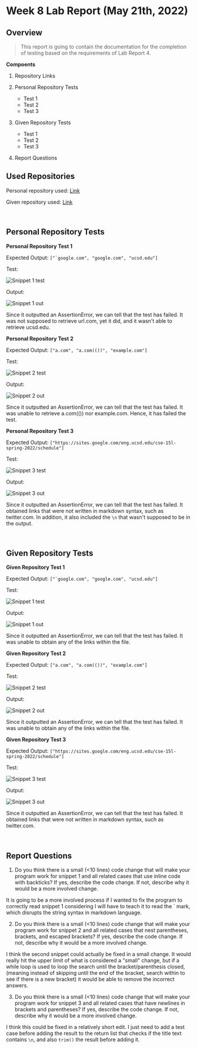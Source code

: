 # Week 8 Lab Report (May 21th, 2022)
## Overview
> This report is going to contain the documentation for the completion of testing based on the requirements of Lab Report 4. 

**Compoents**
1) Repository Links

2) Personal Repository Tests
    
    * Test 1
    * Test 2
    * Test 3

3) Given Repository Tests

    * Test 1
    * Test 2
    * Test 3

4) Report Questions

## Used Repositories
Personal repository used: [Link](https://github.com/jeyiu/markdown-parser)

Given repository used: [Link](https://github.com/JasonMorris1/markdown-parser)

<br>

## Personal Repository Tests
**Personal Repository Test 1**

Expected Output: ```["`google.com", "google.com", "ucsd.edu"]```

Test: 

![Snippet 1 test](report-4-img-4.png)

Output: 

![Snippet 1 out](report-4-img-1.png)

Since it outputted an AssertionError, we can tell that the test has failed. It was not supposed to retrieve url.com, yet it did, and it wasn't able to retrieve ucsd.edu. 

**Personal Repository Test 2**

Expected Output: ```["a.com", "a.com(())", "example.com"]```

Test: 

![Snippet 2 test](report-4-img-5.png)

Output: 

![Snippet 2 out](report-4-img-2.png)

Since it outputted an AssertionError, we can tell that the test has failed. It was unable to retrieve a.com(()) nor example.com. Hence, it has failed the test. 

**Personal Repository Test 3**

Expected Output: ```["https://sites.google.com/eng.ucsd.edu/cse-15l-spring-2022/schedule"]```

Test: 

![Snippet 3 test](report-4-img-6.png)

Output: 

![Snippet 3 out](report-4-img-3.png)

Since it outputted an AssertionError, we can tell that the test has failed. It obtained links that were not written in markdown syntax, such as twitter.com. In addition, it also included the `\n` that wasn't supposed to be in the output. 

<br>

## Given Repository Tests
**Given Repository Test 1**

Expected Output: ```["`google.com", "google.com", "ucsd.edu"]```

Test: 

![Snippet 1 test](report-4-img-4.png)

Output: 

![Snippet 1 out](report-4-img-7.png)

Since it outputted an AssertionError, we can tell that the test has failed. It was unable to obtain any of the links within the file. 

**Given Repository Test 2**

Expected Output: ```["a.com", "a.com(())", "example.com"]```

Test: 

![Snippet 2 test](report-4-img-5.png)

Output: 

![Snippet 2 out](report-4-img-8.png)

Since it outputted an AssertionError, we can tell that the test has failed. It was unable to obtain any of the links within the file. 

**Given Repository Test 3**

Expected Output: ```["https://sites.google.com/eng.ucsd.edu/cse-15l-spring-2022/schedule"]```

Test: 

![Snippet 3 test](report-4-img-6.png)

Output: 

![Snippet 3 out](report-4-img-9.png)

Since it outputted an AssertionError, we can tell that the test has failed. It obtained links that were not written in markdown syntax, such as twitter.com. 

<br>

## Report Questions
1) Do you think there is a small (<10 lines) code change that will make your program work for snippet 1 and all related cases that use inline code with backticks? If yes, describe the code change. If not, describe why it would be a more involved change.

It is going to be a more involved process if I wanted to fix the program to correctly read snippet 1 considering I will have to teach it to read the ` mark, which disrupts the string syntax in markdown language. 

2) Do you think there is a small (<10 lines) code change that will make your program work for snippet 2 and all related cases that nest parentheses, brackets, and escaped brackets? If yes, describe the code change. If not, describe why it would be a more involved change.

I think the second snippet could actually be fixed in a small change. It would really hit the upper limit of what is considered a "small" change, but if a while loop is used to loop the search until the bracket/parenthesis closed, (meaning instead of skipping until the end of the bracket, search within to see if there is a new bracket) it would be able to remove the incorrect answers. 

3) Do you think there is a small (<10 lines) code change that will make your program work for snippet 3 and all related cases that have newlines in brackets and parentheses? If yes, describe the code change. If not, describe why it would be a more involved change.

I think this could be fixed in a relatively short edit. I just need to add a test case before adding the result to the return list that checks if the title text contains `\n`, and also `trim()` the result before adding it. 